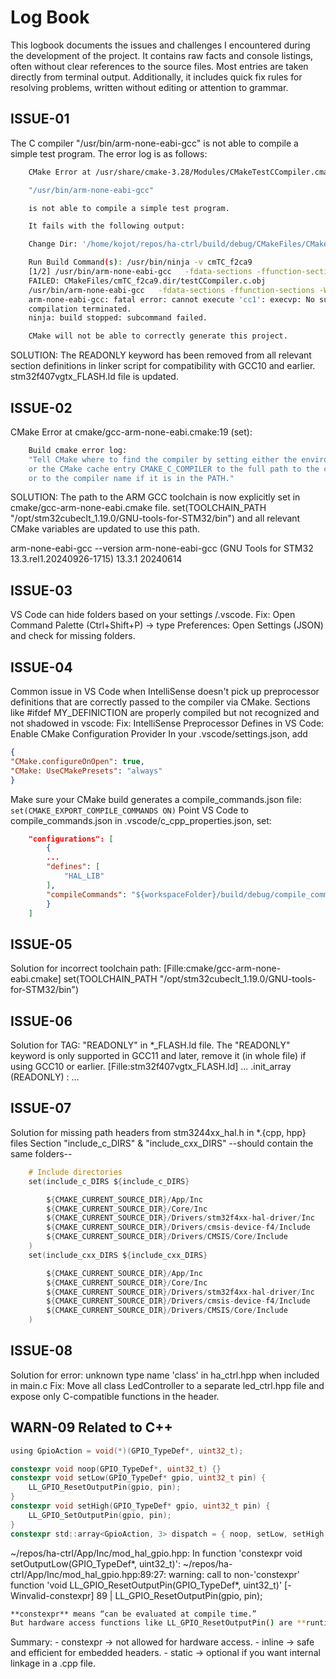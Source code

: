 # Log Book

This logbook documents the issues and challenges I encountered during the development of the project.
It contains raw facts and console listings, often without clear references to the source files.
Most entries are taken directly from terminal output.
Additionally, it includes quick fix rules for resolving problems, written without editing or attention to grammar.

## ISSUE-01

The C compiler "/usr/bin/arm-none-eabi-gcc" is not able to compile a simple test program. The error log is as follows:

```bash
    CMake Error at /usr/share/cmake-3.28/Modules/CMakeTestCCompiler.cmake:67 (message):The C compiler

    "/usr/bin/arm-none-eabi-gcc"

    is not able to compile a simple test program.

    It fails with the following output:

    Change Dir: '/home/kojot/repos/ha-ctrl/build/debug/CMakeFiles/CMakeScratch/TryCompile-LsxTNo'

    Run Build Command(s): /usr/bin/ninja -v cmTC_f2ca9
    [1/2] /usr/bin/arm-none-eabi-gcc   -fdata-sections -ffunction-sections -Wl,--gc-sections -o CMakeFiles/cmTC_f2ca9.dir/testCCompiler.c.obj -c /home/kojot/repos/ha-ctrl/build/debug/CMakeFiles/CMakeScratch/TryCompile-LsxTNo/testCCompiler.c
    FAILED: CMakeFiles/cmTC_f2ca9.dir/testCCompiler.c.obj
    /usr/bin/arm-none-eabi-gcc   -fdata-sections -ffunction-sections -Wl,--gc-sections -o CMakeFiles/cmTC_f2ca9.dir/testCCompiler.c.obj -c /home/kojot/repos/ha-ctrl/build/debug/CMakeFiles/CMakeScratch/TryCompile-LsxTNo/testCCompiler.c
    arm-none-eabi-gcc: fatal error: cannot execute 'cc1': execvp: No such file or directory
    compilation terminated.
    ninja: build stopped: subcommand failed.

    CMake will not be able to correctly generate this project.
```

SOLUTION:
    The READONLY keyword has been removed from all relevant section definitions in linker script
    for compatibility with GCC10 and earlier.
    stm32f407vgtx_FLASH.ld file is updated.

## ISSUE-02

CMake Error at cmake/gcc-arm-none-eabi.cmake:19 (set):

```bash
    Build cmake error log:
    "Tell CMake where to find the compiler by setting either the environment variable CC
    or the CMake cache entry CMAKE_C_COMPILER to the full path to the compiler,
    or to the compiler name if it is in the PATH."
```

SOLUTION:
The path to the ARM GCC toolchain is now explicitly set in cmake/gcc-arm-none-eabi.cmake file.
set(TOOLCHAIN_PATH "/opt/stm32cubeclt_1.19.0/GNU-tools-for-STM32/bin")
and all relevant CMake variables are updated to use this path.

arm-none-eabi-gcc --version
arm-none-eabi-gcc (GNU Tools for STM32 13.3.rel1.20240926-1715) 13.3.1 20240614

## ISSUE-03

VS Code can hide folders based on your settings /.vscode.
Fix: Open Command Palette (Ctrl+Shift+P) → type Preferences: Open Settings (JSON) and check for missing folders.

## ISSUE-04

Common issue in VS Code when IntelliSense doesn't pick up preprocessor definitions that are correctly passed to the compiler via CMake.
Sections like #ifdef MY_DEFINICTION are properly compiled but not recognized and not shadowed in vscode:
Fix: IntelliSense Preprocessor Defines in VS Code:
Enable CMake Configuration Provider In your .vscode/settings.json, add

```json
{
"CMake.configureOnOpen": true,
"CMake: UseCMakePresets": "always"
}
```

Make sure your CMake build generates a compile_commands.json file: `set(CMAKE_EXPORT_COMPILE_COMMANDS ON)`
Point VS Code to compile_commands.json in .vscode/c_cpp_properties.json, set:

```json
    "configurations": [
        {
        ...
        "defines": [
            "HAL_LIB"
        ],
        "compileCommands": "${workspaceFolder}/build/debug/compile_commands.json"
        }
    ]
```

## ISSUE-05

Solution for incorrect toolchain path:
[Fille:cmake/gcc-arm-none-eabi.cmake]
set(TOOLCHAIN_PATH "/opt/stm32cubeclt_1.19.0/GNU-tools-for-STM32/bin")

## ISSUE-06

Solution for TAG: "READONLY" in *_FLASH.ld  file. The "READONLY" keyword is only supported in GCC11 and later,
remove it (in whole file) if using GCC10 or earlier.
[Fille:stm32f407vgtx_FLASH.ld]
...
.init_array (READONLY) :
...

## ISSUE-07

Solution for missing path headers from stm3244xx_hal.h in *.{cpp, hpp} files
Section "include_c_DIRS" & "include_cxx_DIRS" --should contain the same folders--

```C
    # Include directories
    set(include_c_DIRS ${include_c_DIRS}

        ${CMAKE_CURRENT_SOURCE_DIR}/App/Inc
        ${CMAKE_CURRENT_SOURCE_DIR}/Core/Inc
        ${CMAKE_CURRENT_SOURCE_DIR}/Drivers/stm32f4xx-hal-driver/Inc
        ${CMAKE_CURRENT_SOURCE_DIR}/Drivers/cmsis-device-f4/Include
        ${CMAKE_CURRENT_SOURCE_DIR}/Drivers/CMSIS/Core/Include
    )
    set(include_cxx_DIRS ${include_cxx_DIRS}

        ${CMAKE_CURRENT_SOURCE_DIR}/App/Inc
        ${CMAKE_CURRENT_SOURCE_DIR}/Core/Inc
        ${CMAKE_CURRENT_SOURCE_DIR}/Drivers/stm32f4xx-hal-driver/Inc
        ${CMAKE_CURRENT_SOURCE_DIR}/Drivers/cmsis-device-f4/Include
        ${CMAKE_CURRENT_SOURCE_DIR}/Drivers/CMSIS/Core/Include
    )
```

## ISSUE-08

Solution for error: unknown type name 'class' in ha_ctrl.hpp when included in main.c
Fix: Move all class LedController to a separate led_ctrl.hpp file and expose only C-compatible functions in the header.

## WARN-09 Related to C++

```C
using GpioAction = void(*)(GPIO_TypeDef*, uint32_t);

constexpr void noop(GPIO_TypeDef*, uint32_t) {}
constexpr void setLow(GPIO_TypeDef* gpio, uint32_t pin) {
    LL_GPIO_ResetOutputPin(gpio, pin);
}
constexpr void setHigh(GPIO_TypeDef* gpio, uint32_t pin) {
    LL_GPIO_SetOutputPin(gpio, pin);
}
constexpr std::array<GpioAction, 3> dispatch = { noop, setLow, setHigh };

```

~/repos/ha-ctrl/App/Inc/mod_hal_gpio.hpp: In function 'constexpr void setOutputLow(GPIO_TypeDef*, uint32_t)':
~/repos/ha-ctrl/App/Inc/mod_hal_gpio.hpp:89:27: warning: call to non-'constexpr' function 'void LL_GPIO_ResetOutputPin(GPIO_TypeDef*, uint32_t)' [-Winvalid-constexpr]
   89 |     LL_GPIO_ResetOutputPin(gpio, pin);

```bash
**constexpr** means “can be evaluated at compile time.”
But hardware access functions like LL_GPIO_ResetOutputPin() are **runtime-only** — they read/write memory-mapped registers, which the compiler cannot simulate during compilation.
```

Summary:
    - constexpr → not allowed for hardware access.
    - inline → safe and efficient for embedded headers.
    - static → optional if you want internal linkage in a .cpp file.
